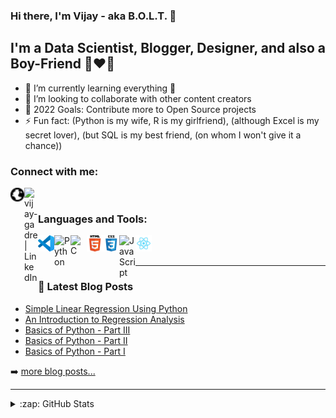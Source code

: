 ### Hi there, I'm Vijay - aka B.O.L.T. 👋

## I'm a Data Scientist, Blogger, Designer, and also a Boy-Friend 👩‍❤️‍👨

- 🌱 I’m currently learning everything 🤣
- 👯 I’m looking to collaborate with other content creators
- 🥅 2022 Goals: Contribute more to Open Source projects
- ⚡ Fun fact: (Python is my wife, R is my girlfriend), 
(although Excel is my secret lover), 
(but SQL is my best friend, (on whom I won't give it a chance)) 

### Connect with me:

[<img align="left" alt="vijaygadre | Medium" width="22px" src="https://raw.githubusercontent.com/iconic/open-iconic/master/svg/globe.svg" />][website]
[<img align="left" alt="vijay-gadre | LinkedIn" width="22px" src="https://cdn.jsdelivr.net/npm/simple-icons@v3/icons/linkedin.svg" />][linkedin]
<br />

### Languages and Tools:

<img align="left" alt="Visual Studio Code" width="26px" src="https://raw.githubusercontent.com/github/explore/80688e429a7d4ef2fca1e82350fe8e3517d3494d/topics/visual-studio-code/visual-studio-code.png" />
<img align="left" alt="Python" width="26px" src="https://raw.githubusercontent.com/jmnote/z-icons/master/svg/python.svg" />
<img align="left" alt="C" width="26px" src="https://raw.githubusercontent.com/jmnote/z-icons/master/svg/c.svg" />
<img align="left" alt="HTML5" width="26px" src="https://raw.githubusercontent.com/github/explore/80688e429a7d4ef2fca1e82350fe8e3517d3494d/topics/html/html.png" />
<img align="left" alt="CSS3" width="26px" src="https://raw.githubusercontent.com/github/explore/80688e429a7d4ef2fca1e82350fe8e3517d3494d/topics/css/css.png" />
<img align="left" alt="JavaScript" width="26px" src="https://raw.githubusercontent.com/jmnote/z-icons/master/svg/javascript.svg" />
<img align="left" alt="React" width="26px" src="https://raw.githubusercontent.com/github/explore/80688e429a7d4ef2fca1e82350fe8e3517d3494d/topics/react/react.png" />
<br />
<br />

---

### 📕 Latest Blog Posts

<!-- BLOG-POST-LIST:START -->
- [Simple Linear Regression Using Python](https://python.plainenglish.io/simple-linear-regression-bd4348e1ee62)
- [An Introduction to Regression Analysis](https://python.plainenglish.io/regression-analysis-57841ec34d1b9)
- [Basics of Python - Part III](https://medium.com/geekculture/basics-of-python-part-iii-ca344e86c2c4)
- [Basics of Python - Part II](https://medium.com/geekculture/basics-of-python-part-ii-77d814f440c0)
- [Basics of Python - Part I](https://medium.com/geekculture/basics-of-python-part-i-9052496f69ca)
<!-- BLOG-POST-LIST:END -->

➡️ [more blog posts...](https://vijaygadre.medium.com)

---
<details>
  <summary>:zap: GitHub Stats</summary>

  [![Vijay's GitHub stats](https://github-readme-stats.vercel.app/api?username=VIJAY-GADRE&show_icons=true&theme=tokyonight)](https://github.com/anuraghazra/github-readme-stats)
</details>

[website]: https://vijaygadre.medium.com
[linkedin]: https://www.linkedin.com/in/vijay-gadre/
